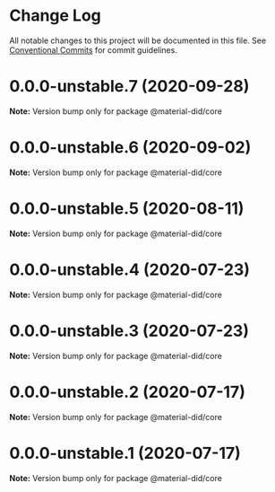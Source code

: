 # Change Log

All notable changes to this project will be documented in this file.
See [Conventional Commits](https://conventionalcommits.org) for commit guidelines.

# 0.0.0-unstable.7 (2020-09-28)

**Note:** Version bump only for package @material-did/core





# 0.0.0-unstable.6 (2020-09-02)

**Note:** Version bump only for package @material-did/core





# 0.0.0-unstable.5 (2020-08-11)

**Note:** Version bump only for package @material-did/core





# 0.0.0-unstable.4 (2020-07-23)

**Note:** Version bump only for package @material-did/core





# 0.0.0-unstable.3 (2020-07-23)

**Note:** Version bump only for package @material-did/core





# 0.0.0-unstable.2 (2020-07-17)

**Note:** Version bump only for package @material-did/core





# 0.0.0-unstable.1 (2020-07-17)

**Note:** Version bump only for package @material-did/core
